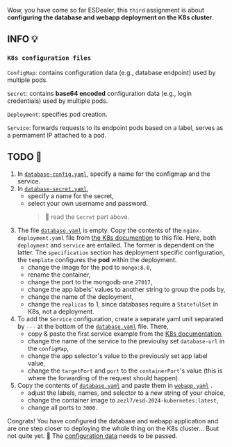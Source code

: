 Wow, you have come so far ESDealer, this `third` assignment is about **configuring the database and webapp deployment on the K8s cluster**.

## INFO 💡
### `K8s configuration files`
`ConfigMap`: contains configuration data (e.g., database endpoint) used by multiple pods.

`Secret`: contains **base64 encoded** configuration data (e.g., login credentials) used by multiple pods.

`Deployment`: specifies pod creation.

`Service`: forwards requests to its endpoint pods based on a label, serves as a permament IP attached to a pod.


## TODO 🎅
1. In [`database-config.yaml`](https://github.com/zezl7/esd-2024-kubernetes/blob/main/workshop/3_Create_Configurations/database-config.yaml), specify a name for the configmap and the service.
2. In [`database-secret.yaml`](https://github.com/zezl7/esd-2024-kubernetes/blob/main/workshop/3_Create_Configurations/database-secret.yaml), 
    - specify a name for the secret,
    - select your own username and password.
        > 🚧 read the `Secret` part above.
3. The file [`database.yaml`](https://github.com/zezl7/esd-2024-kubernetes/blob/main/workshop/3_Create_Configurations/database.yaml) is empty. Copy the contents of the `nginx-deployment.yaml` file from [the K8s documention](https://kubernetes.io/docs/concepts/workloads/controllers/deployment/) to this file. Here, both `deployment` and `service` are entailed. The former is dependent on the latter. The `specification` section has deployment specific configuration, the `template` configures the **pod** within the deployment.
    - change the image for the pod to `mongo:8.0`,
    - rename the container,
    - change the port to the mongodb one `27017`,
    - change the app labels' values to another string to group the pods by,
    - change the name of the deployment,
    - change the `replicas` to 1, since databases require a `StatefulSet` in K8s, not a deployment.
4. To add the `Service` configuration, create a separate yaml unit separated by `---` at the bottom of the [`database.yaml`](https://github.com/zezl7/esd-2024-kubernetes/blob/main/workshop/3_Create_Configurations/database.yaml) file. There,
    - copy & paste the first service example from the [K8s documentation](https://kubernetes.io/docs/concepts/services-networking/service/),
    - change the name of the service to the previoulsy set `database-url` in the `configMap`,
    - change the app selector's value to the previously set app label value,
    - change the `targetPort` and `port` to the `containerPort`'s value (this is where the forwarding of the request should happen).
5. Copy the contents of [`database.yaml`](https://github.com/zezl7/esd-2024-kubernetes/blob/main/workshop/3_Create_Configurations/database.yaml) and paste them in [`webapp.yaml`](https://github.com/zezl7/esd-2024-kubernetes/blob/main/workshop/3_Create_Configurations/webapp.yaml) .
    - adjust the labels, names, and selector to a new string of your choice,
    - change the container image to `zezl7/esd-2024-kubernetes:latest`,
    - change all ports to `3000`.

Congrats! You have configured the database and webapp application and are one step closer to deploying the whole thing on the K8s cluster... Buut not quite yet. 💆 The [configuration data](https://github.com/zezl7/esd-2024-kubernetes/tree/main/workshop/4_Pass_Configuration_Data) needs to be passed.
